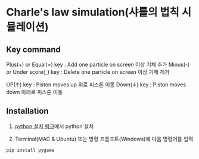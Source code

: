 # Charle's law simulation(샤를의 법칙 시뮬레이션)

## Key command
Plus(+) or Equal(=) key : Add one particle on screen 이상 기체 추가
Minus(-) or Under score(_) key : Delete one particle on screen 이상 기체 제거

UP(↑) key : Piston moves up 위로 피스톤 이동
Down(↓) key : Piston moves down 아래로 피스톤 이동

## Installation

1. [python 설치 링크](https://www.python.org/downloads/)에서 python 설치

2. Terminal(MAC & Ubuntu) 또는 명령 프롬프트(Windows)에 다음 명령어를 입력
```
pip install pygame
```